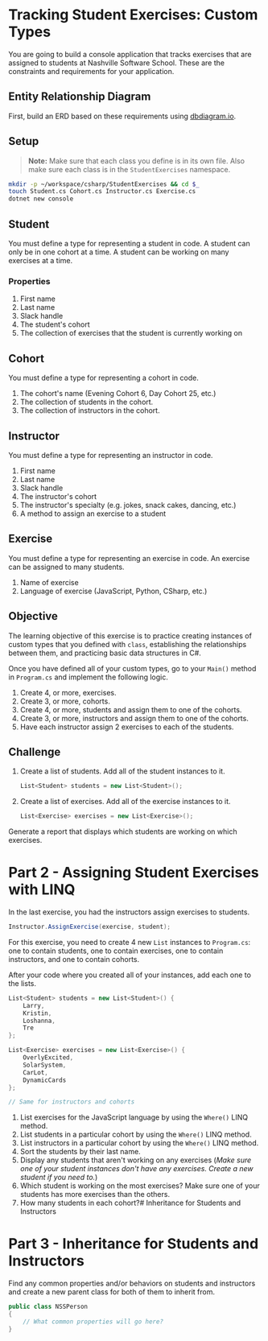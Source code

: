 # Tracking Student Exercises: Custom Types

You are going to build a console application that tracks exercises that are assigned to students at Nashville Software School. These are the constraints and requirements for your application.

## Entity Relationship Diagram

First, build an ERD based on these requirements using [dbdiagram.io](https://dbdiagram.io).

## Setup

> **Note:** Make sure that each class you define is in its own file. Also make sure each class is in the `StudentExercises` namespace.

```sh
mkdir -p ~/workspace/csharp/StudentExercises && cd $_
touch Student.cs Cohort.cs Instructor.cs Exercise.cs
dotnet new console
```


## Student

You must define a type for representing a student in code. A student can only be in one cohort at a time. A student can be working on many exercises at a time.

### Properties

1. First name
1. Last name
1. Slack handle
1. The student's cohort
1. The collection of exercises that the student is currently working on

## Cohort

You must define a type for representing a cohort in code.

1. The cohort's name (Evening Cohort 6, Day Cohort 25, etc.)
1. The collection of students in the cohort.
1. The collection of instructors in the cohort.

## Instructor

You must define a type for representing an instructor in code.

1. First name
1. Last name
1. Slack handle
1. The instructor's cohort
1. The instructor's specialty (e.g. jokes, snack cakes, dancing, etc.)
1. A method to assign an exercise to a student

## Exercise

You must define a type for representing an exercise in code. An exercise can be assigned to many students.

1. Name of exercise
1. Language of exercise (JavaScript, Python, CSharp, etc.)

## Objective

The learning objective of this exercise is to practice creating instances of custom types that you defined with `class`, establishing the relationships between them, and practicing basic data structures in C#.

Once you have defined all of your custom types, go to your `Main()` method in `Program.cs` and implement the following logic.

1. Create 4, or more, exercises.
1. Create 3, or more, cohorts.
1. Create 4, or more, students and assign them to one of the cohorts.
1. Create 3, or more, instructors and assign them to one of the cohorts.
1. Have each instructor assign 2 exercises to each of the students.

## Challenge

1. Create a list of students. Add all of the student instances to it.
    ```cs
    List<Student> students = new List<Student>();
    ```
1. Create a list of exercises. Add all of the exercise instances to it.
    ```cs
    List<Exercise> exercises = new List<Exercise>();
    ```

Generate a report that displays which students are working on which exercises.

# Part 2 - Assigning Student Exercises with LINQ
In the last exercise, you had the instructors assign exercises to students.

```cs
Instructor.AssignExercise(exercise, student);
```

For this exercise, you need to create 4 new `List` instances to `Program.cs`: one to contain students, one to contain exercises, one to contain instructors, and one to contain cohorts.

After your code where you created all of your instances, add each one to the lists.

```cs
List<Student> students = new List<Student>() {
    Larry,
    Kristin,
    Loshanna,
    Tre
};

List<Exercise> exercises = new List<Exercise>() {
    OverlyExcited,
    SolarSystem,
    CarLot,
    DynamicCards
};

// Same for instructors and cohorts
```

1. List exercises for the JavaScript language by using the `Where()` LINQ method.
1. List students in a particular cohort by using the `Where()` LINQ method.
1. List instructors in a particular cohort by using the `Where()` LINQ method.
1. Sort the students by their last name.
1. Display any students that aren't working on any exercises (_Make sure one of your student instances don't have any exercises. Create a new student if you need to._)
1. Which student is working on the most exercises? Make sure one of your students has more exercises than the others.
1. How many students in each cohort?# Inheritance for Students and Instructors

# Part 3 - Inheritance for Students and Instructors

Find any common properties and/or behaviors on students and instructors and create a new parent class for both of them to inherit from.

```cs
public class NSSPerson
{
    // What common properties will go here?
}
```



